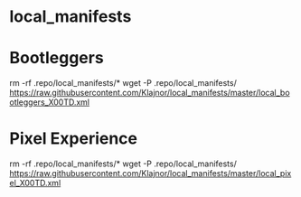 # local_manifests

# Bootleggers
rm -rf .repo/local_manifests/*
wget -P .repo/local_manifests/ https://raw.githubusercontent.com/Klajnor/local_manifests/master/local_bootleggers_X00TD.xml

# Pixel Experience
rm -rf .repo/local_manifests/*
wget -P .repo/local_manifests/ https://raw.githubusercontent.com/Klajnor/local_manifests/master/local_pixel_X00TD.xml

